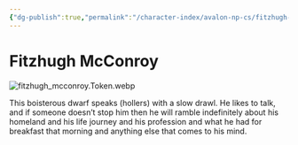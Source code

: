 ```yaml
---
{"dg-publish":true,"permalink":"/character-index/avalon-np-cs/fitzhugh-mc-conroy/","title":"Fitzhugh McConroy","tags":["JournalEntryPage"],"created":"2025-05-30T19:47:50.000-05:00"}
---
```


# Fitzhugh McConroy
![fitzhugh_mcconroy.Token.webp](/img/user/Voidbound%20token%20images/fitzhugh_mcconroy.Token.webp)

This boisterous dwarf speaks (hollers) with a slow drawl. He likes to talk, and if someone doesn’t stop him then he will ramble indefinitely about his homeland and his life journey and his profession and what he had for breakfast that morning and anything else that comes to his mind.